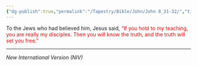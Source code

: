 ```yaml
---
{"dg-publish":true,"permalink":"/Tapestry/Bible/John/John 8_31-32/","title":"John 8:31-32","hide":true,"tags":["bible-verse","bible-verse"],"dgHomeLink":true,"dgShowLocalGraph":true,"dgEnableSearch":true}
---
```



To the Jews who had believed him, Jesus said,<font color="#ff0000"> “If you hold to my teaching, you are really my disciples. Then you will know the truth, and the truth will set you free.”</font>



---
*New International Version (NIV)*